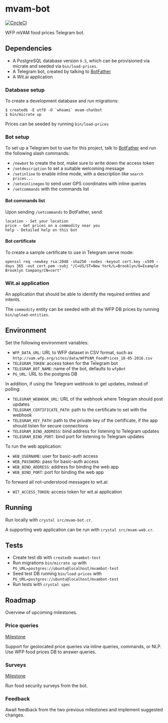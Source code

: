 # mvam-bot

[![CircleCI](https://circleci.com/gh/instedd/mvam-chatbot/tree/master.svg?style=svg&circle-token=5ae2f59b63a0f6b8e7451ea53cdbb4cfc8e23c88)](https://circleci.com/gh/instedd/mvam-chatbot/tree/master)

WFP mVAM food prices Telegram bot.

## Dependencies

* A PostgreSQL database version `9.5`, which can be provisioned via micrate and seeded via `bin/load-prices`.
* A Telegram bot, created by talking to [BotFather](https://telegram.me/BotFather)
* A Wit.ai application

### Database setup

To create a development database and run migrations:
```
$ createdb -E utf8 -O `whoami` mvam-chatbot
$ bin/micrate up
```

Prices can be seeded by running `bin/load-prices`

### Bot setup

To set up a Telegram bot to use for this project, talk to [BotFather](telegram.me/BotFather) and run the following slash commands:

* `/newbot` to create the bot, make sure to write down the access token
* `/setdescription` to set a suitable welcoming message
* `/setinline` to enable inline mode, with a description like `search prices...`
* `/seteinlinegeo` to send user GPS coordinates with inline queries
* `/setcommands` with the commands list

#### Bot commands list

Upon sending `/setcommands` to BotFather, send:
```
location - Set your location
price - Get prices on a commodity near you
help - Detailed help on this bot
```

#### Bot certificate

To create a sample certificate to use in Telegram serve mode:
```
openssl req -newkey rsa:2048 -sha256 -nodes -keyout cert.key -x509 -days 365 -out cert.pem -subj "/C=US/ST=New York/L=Brooklyn/O=Example Brooklyn Company/CN=cert"
```

### Wit.ai application

An application that should be able to identify the required entities and intents.

The `commodity` entity can be seeded with all the WFP DB prices by running `bin/upload-entities`.

## Environment

Set the following environment variables:

* `WFP_DATA_URL`: URL to WFP dataset in CSV format, such as `http://vam.wfp.org/sites/data/WFPVAM_FoodPrices_18-05-2016.csv`
* `TELEGRAM_TOKEN`: access token for the Telegram bot
* `TELEGRAM_BOT_NAME`: name of the bot, defaults to `wfpBot`
* `PG_URL`: URL to the postgres DB

In addition, if using the Telegram webhook to get updates, instead of polling:

* `TELEGRAM_WEBHOOK_URL`: URL of the webhook where Telegram should post updates
* `TELEGRAM_CERTIFICATE_PATH`: path to the certificate to set with the webhook
* `TELEGRAM_KEY_PATH`: path to the private key of the certificate, if the app should listen for secure connections
* `TELEGRAM_BIND_ADDRESS`: bind address for listening to Telegram updates
* `TELEGRAM_BIND_PORT`: bind port for listening to Telegram updates

To run the web application:

* `WEB_USERNAME`: user for basic-auth access
* `WEB_PASSWORD`: pass for basic-auth access
* `WEB_BIND_ADDRESS`: address for binding the web app
* `WEB_BIND_PORT`:  port for binding the web app


To forward all not-understood messages to wit.ai:

* `WIT_ACCESS_TOKEN`: access token for wit.ai application

## Running

Run locally with `crystal src/mvam-bot.cr`.

A supporting web application can be run with `crystal src/mvam-web.cr`.

## Tests

* Create test db with `createdb mvambot-test`
* Run migrations `bin/micrate up` with `PG_URL=postgres://ubuntu@localhost/mvambot-test`
* Seed test DB running `bin/load-prices` with `PG_URL=postgres://ubuntu@localhost/mvambot-test`
* Run tests with `crystal spec`

## Roadmap

Overview of upcoming milestones.

### Price queries

[Milestone](https://github.com/instedd/mvam-chatbot/milestones/Version%201.0%20-%20Price%20Queries)

Support for geolocated price queries via inline queries, commands, or NLP.
Use WFP food prices DB to answer queries.

### Surveys

[Milestone](https://github.com/instedd/mvam-chatbot/milestones/2/edit)

Run food security surveys from the bot.

### Feedback

Await feedback from the two previous milestones and implement suggested changes.
